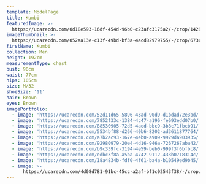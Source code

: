 ```yaml
---
template: ModelPage
title: Kumbi
featuredImage: >-
  https://ucarecdn.com/0d18e593-16df-454d-96b0-c23afc3175a2/-/crop/1428x901/0,15/-/preview/
imageThumbnail: >-
  https://ucarecdn.com/052aa13e-c13f-49bd-bf3a-4acd82979755/-/crop/673x860/783,76/-/preview/
firstName: Kumbi
collection: Men
height: 192cm
measurementType: chest
bust: 90cm
waist: 77cm
hips: 105cm
size: M/32
shoeSize: '11'
hair: Brown
eyes: Brown
imagePortfolio:
  - image: 'https://ucarecdn.com/52d11d65-5896-43ad-90d9-d1bdad72e3bd/'
  - image: 'https://ucarecdn.com/7852f33c-1384-4c47-a196-fe693edd07b0/'
  - image: 'https://ucarecdn.com/88530905-72d5-4aed-bbc9-3b8c71fbcb91/'
  - image: 'https://ucarecdn.com/5534bf88-d266-40b6-8202-ad3611877764/'
  - image: 'https://ucarecdn.com/a7b2ac93-167e-4eb0-a909-9929da903935/'
  - image: 'https://ucarecdn.com/92980979-20e4-4d16-946a-7267267aba42/'
  - image: 'https://ucarecdn.com/b9c339fc-3194-4e59-beb0-999f3f6bfbc8/'
  - image: 'https://ucarecdn.com/edbc3f8a-a5ba-4742-9112-433b0718314c/'
  - image: 'https://ucarecdn.com/18a4834b-fdf0-4f61-ba4a-b10549ed9b45/'
  - image: >-
      https://ucarecdn.com/4d08d781-91bc-45cc-a2af-bf1c02543f38/-/crop/1452x1350/612,180/-/preview/-/rotate/90/
---
```


